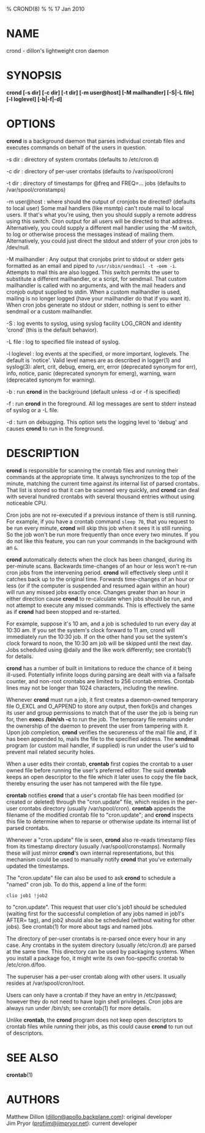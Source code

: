 % CROND(8)
% 
% 17 Jan 2010

NAME
====
crond - dillon's lightweight cron daemon

SYNOPSIS
========
**crond [-s dir] [-c dir] [-t dir] [-m user@host] [-M mailhandler]
[-S|-L file] [-l loglevel] [-b|-f|-d]**

OPTIONS
=======
**crond** is a background daemon that parses individual crontab files and
executes commands on behalf of the users in question.

-s dir
:	directory of system crontabs (defaults to /etc/cron.d)

-c dir
:	directory of per-user crontabs (defaults to /var/spool/cron)

-t dir
:	directory of timestamps for @freq and FREQ=... jobs
	(defaults to /var/spool/cronstamps)

-m user@host
:	where should the output of cronjobs be directed? (defaults to local user)
	Some mail handlers (like msmtp) can't route mail to local users. If that's
	what you're using, then you should supply a remote address using this switch.
	Cron output for all users will be directed to that address. Alternatively, you
	could supply a different mail handler using the -M switch, to log or otherwise
	process the messages instead of mailing them. Alternatively, you could just
	direct the stdout and stderr of your cron jobs to /dev/null.

-M mailhandler
:	Any output that cronjobs print to stdout or stderr gets formatted as an email
	and piped to `/usr/sbin/sendmail -t -oem -i`. Attempts to mail this are also
	logged. This switch permits the user to substitute a different mailhandler,
	or a script, for sendmail. That custom mailhandler is called with no
	arguments, and with the mail headers and cronjob output supplied to
	stdin. When a custom mailhandler is used, mailing is no longer logged
	(have your mailhandler do that if you want it). When cron jobs generate no
	stdout or stderr, nothing is sent to either sendmail or a custom mailhandler.

-S
:	log events to syslog, using syslog facility LOG_CRON and identity 'crond' (this is the default behavior).

-L file
:	log to specified file instead of syslog.

-l loglevel
:	log events at the specified, or more important, loglevels. The default is
	'notice'. Valid level names are as described in logger(1) and syslog(3):
	alert, crit, debug, emerg, err, error (deprecated synonym for err), info,
	notice, panic (deprecated synonym for emerg), warning, warn (deprecated
	synonym for warning).

-b
:	run **crond** in the background (default unless -d or -f is specified)

-f
:	run **crond** in the foreground. All log messages are sent to stderr instead
	of syslog or a -L file.

-d
:	turn on debugging. This option sets the logging level to 'debug' and causes
	**crond** to run in the foreground.

DESCRIPTION
===========

**crond** is responsible for scanning the crontab files and running their
commands at the appropriate time. It always synchronizes to the top of the
minute, matching the current time against its internal list of parsed crontabs.
That list is stored so that it can be scanned very quickly, and **crond** can deal
with several hundred crontabs with several thousand entries without using noticeable CPU.


Cron jobs are not re-executed if a previous instance of them is still running.
For example, if you have a crontab command `sleep 70`, that you request to be
run every minute, **crond** will skip this job when it sees it is still
running. So the job won't be run more frequently than once every two minutes.
If you do not like this feature, you can run your commands in the background
with an `&`.

**crond** automatically detects when the clock has been changed, during its
per-minute scans. Backwards time-changes of an hour or less won't re-run cron
jobs from the intervening period. **crond** will effectively sleep until it
catches back up to the original time. Forwards time-changes of an hour or less
(or if the computer is suspended and resumed again within an hour) will run any
missed jobs exactly once. Changes greater than an hour in either direction
cause **crond** to re-calculate when jobs should be run, and not attempt to
execute any missed commands. This is effectively the same as if **crond** had
been stopped and re-started.



For example, suppose it's 10 am, and a job is scheduled to run every day at
10:30 am. If you set the system's clock forward to 11 am, crond will immediately run
the 10:30 job. If on the other hand you set the system's clock forward to noon,
the 10:30 am job will be skipped until the next day. Jobs scheduled using
@daily and the like work differently; see crontab(1) for details.



**crond** has a number of built in limitations to reduce the chance of it being
ill-used. Potentially infinite loops during parsing are dealt with via a
failsafe counter, and non-root crontabs are limited to 256 crontab
entries. Crontab lines may not be longer than 1024 characters, including the
newline.

Whenever **crond** must run a job, it first creates a daemon-owned temporary
file O_EXCL and O_APPEND to store any output, then fork()s and changes its user
and group permissions to match that of the user the job is being run for, then
**exec**s **/bin/sh -c <command>** to run the job. The temporary file remains
under the ownership of the daemon to prevent the user from tampering with it.
Upon job completion, **crond** verifies the secureness of the mail file and, if
it has been appended to, mails the file to the specified address. The **sendmail** program
(or custom mail handler, if supplied) is run under the user's uid to prevent mail
related security holes.

When a user edits their crontab, **crontab** first copies the
crontab to a user owned file before running the user's preferred editor. The
suid **crontab** keeps an open descriptor to the file which it later uses to
copy the file back, thereby ensuring the user has not tampered with the file
type.




**crontab** notifies **crond** that a user's crontab file has been
modified (or created or deleted) through the "cron.update" file, which resides
in the per-user crontabs directory (usually /var/spool/cron). **crontab**
appends the filename of the modified crontab file to "cron.update"; and
**crond** inspects this file to determine when to reparse or otherwise update
its internal list of parsed crontabs.

Whenever a "cron.update" file is seen, **crond** also re-reads timestamp
files from its timestamp directory (usually /var/spool/cronstamps). Normally
these will just mirror **crond**'s own internal representations, but this
mechanism could be used to manually notify **crond** that you've externally
updated the timestamps.

The "cron.update" file can also be used to ask **crond** to schedule a "named"
cron job. To do this, append a line of the form:

	clio job1 !job2

to "cron.update". This request that user clio's job1 should be scheduled
(waiting first for the successful completion of any jobs named in job1's AFTER=
tag), and job2 should also be scheduled (without waiting for other jobs). See
crontab(1) for more about tags and named jobs.



The directory of per-user crontabs is re-parsed once every hour in any case.
Any crontabs in the system directory (usually /etc/cron.d) are parsed at the
same time. This directory can be used by packaging systems. When you install a
package foo, it might write its own foo-specific crontab to /etc/cron.d/foo.

The superuser has a per-user crontab along with other users. It usually resides
at /var/spool/cron/root.

Users can only have a crontab if they have an entry in /etc/passwd; however
they do not need to have login shell privileges. Cron jobs are always run under
/bin/sh; see crontab(1) for more details.



Unlike **crontab**, the **crond** program does not keep open descriptors to
crontab files while running their jobs, as this could cause **crond** to run
out of descriptors.


SEE ALSO
========
**crontab**(1)

AUTHORS
=======
Matthew Dillon (dillon@apollo.backplane.com): original developer  
Jim Pryor (profjim@jimpryor.net): current developer
